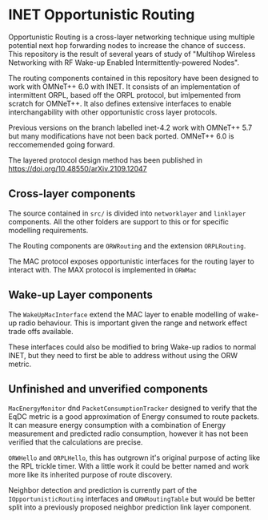 # INET Opportunistic Routing

Opportunistic Routing is a cross-layer networking technique 
using multiple potential next hop forwarding nodes to increase 
the chance of success. 
This repository is the result of several years of study of 
"Multihop Wireless Networking with RF Wake-up Enabled Intermittently-powered Nodes". 

The routing components contained in this repository have been
designed to work with OMNeT++ 6.0 with INET. 
It consists of an implementation of intermittent ORPL, based off the ORPL protocol, but imlpemented from scratch for OMNeT++.
It also defines extensive interfaces to enable interchangability with other opportunistic cross layer protocols.

Previous versions on the branch labelled inet-4.2 work with OMNeT++ 5.7 but many modifications have not been back ported. OMNeT++ 6.0 is reccomemended going forward.

The layered protocol design method has been published in https://doi.org/10.48550/arXiv.2109.12047

## Cross-layer components
The source contained in `src/` is divided into `networklayer` and `linklayer` components. 
All the other folders are support to this or for specific modelling requirements. 

The Routing components are `ORWRouting` and the extension `ORPLRouting`. 

The MAC protocol exposes opportunistic interfaces for the routing layer to interact with. 
The MAX protocol is implemented in `ORWMac`


## Wake-up Layer components
The `WakeUpMacInterface` extend the MAC layer to enable modelling of wake-up radio behaviour.
This is important given the range and network effect trade offs available.

These interfaces could also be modified to bring Wake-up radios to normal INET, but they need to first be able to address without using the ORW metric.


## Unfinished and unverified components
`MacEnergyMonitor` dnd `PacketConsumptionTracker` 
designed to verify that the EqDC metric is a good approximation of Energy consumed to route packets.
It can measure energy consumption with a combination of Energy measurement and predicted radio consumption, however it has not been verified that the calculations are precise.

`ORWHello` and `ORPLHello`, this has outgrown it's original purpose of acting like the RPL trickle timer.
With a little work it could be better named and work more like its inherited purpose of route discovery.

Neighbor detection and prediction is currently part of the `IOpportunisticRouting` interfaces and `ORWRoutingTable` but would be better split into a previously proposed neighbor prediction link layer component.
